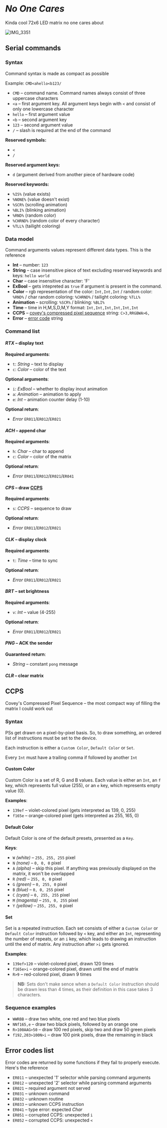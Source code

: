 #  *No One Cares*
Kinda cool 72x6 LED matrix no one cares about

![IMG_3351](https://user-images.githubusercontent.com/45698501/127028860-167980b3-8dc7-4e64-a878-5271f97d418d.gif)

## Serial commands
### Syntax
Command syntax is made as compact as possible

Example: `CMD<ahello<b123/`
- `CMD` – command name. Command names always consist of three uppercase characters
- `<a` – first argument key. All argument keys begin with `<` and consist of only one lowercase character
- `hello` – first argument value
- `<b` – second argument key
- `123` – second argument value
- `/` – slash is required at the end of the command

**Reserved symbols:** 
- `<`
- `/`

**Reserved argument keys:** 
- `d` (argument derived from another piece of hardware code)

**Reserved keywords:**
- `%IS%` (value exists)
- `%NONE%` (value doesn't exist)
- `%SCR%` (scrolling animation)
- `%BLI%` (blinking animation)
- `%RND%` (random color)
- `%CHRND%` (random color of every character)
- `%TLL%` (tailight coloring)

### Data model
Command arguments values represent different data types. This is the reference

- **Int** – number: `123`
- **String** – case insensitive piece of text excluding reserved keywords and keys: `hello world`
- **Char** – case insensitive character: 'F'
- **ExBool** – gets intepreted as `true` if argument is present in the command.
- **Color** – rgb representation of the color: `Int,Int,Int` / random color: `%RND%` / char random coloring: `%CHRND%` / tailight coloring: `%TLL%`
- **Animation** – scrolling: `%SCR%` / blinking: `%BLI%`
- **Time** – time in H,M,S,D,M,Y format: `Int,Int,Int,Int,Int,Int`
- **CCPS** – [covey's compressed pixel sequence](#ccps) string: `C>3,RRGBWA>6,`
- **Error** – [error code](#error-codes-list) string

### Command list
#### *RTX* – display text
**Required arguments**:
- `t`: *String* – text to display
- `c`: *Color* – color of the text

**Optional arguments**:
- `i`: *ExBool* – whether to display inout animation
- `a`: *Animation* – animation to apply
- `e`: *Int* – animation counter delay (1-10)

**Optional return**:
- *Error* `ER011`/`ER012`/`ER021`

#### *ACH* – append char
**Required arguments**:
- `h`: *Char* – char to append
- `c`: *Color* – color of the matrix

**Optional return**:
- *Error* `ER011`/`ER012`/`ER021`/`ER041`

#### *CPS* – draw [CCPS](#ccps)
**Required arguments**:
- `s`: *CCPS* – sequence to draw

**Optional return**:
- *Error* `ER011`/`ER012`/`ER021`

#### *CLK* – display clock
**Required arguments**:
- `t`: *Time* – time to sync

**Optional return**:
- *Error* `ER011`/`ER012`/`ER021`

#### *BRT* – set brightness
**Required arguments**:
- `v`: *Int* – value (4-255)

**Optional return**:
- *Error* `ER011`/`ER012`/`ER021`

#### *PNG* – ACK the sender
**Guaranteed return**:
- *String* – constant `pong` message

#### *CLR* – clear matrix

## CCPS
Covey's Compressed Pixel Sequence – the most compact way of filling the matrix I could work out
### Syntax
PSs get drawn on a pixel-by-pixel basis. So, to draw something, an ordered list of instructions must be set to the device.

Each instruction is either a `Custom Color`, `Default Color` or `Set`.

Every `Int` must have a trailing comma if followed by another `Int`

#### Custom Color
Custom Color is a set of R, G and B values.
Each value is either an `Int`, an `f` key, which represents full value (255), or an `e` key, which represents empty value (0).

**Examples**:
- `139ef` – violet-colored pixel (gets interpreted as 139, 0, 255)
- `f165e` – orange-colored pixel (gets interpreted as 255, 165, 0)

#### Default Color
Default Color is one of the default presets, presented as a `Key`.

**Keys**:
- `W` *(white)* – `255, 255, 255` pixel
- `N` *(none)* – `0, 0, 0` pixel
- `A` *(alpha)* – skip this pixel. If anything was previously displayed on the matrix, it won't be overlapped
- `R` *(red)* – `255, 0, 0` pixel
- `G` *(green)* – `0, 255, 0` pixel
- `B` *(blue)* – `0, 0, 255` pixel
- `C` *(cyan)* – `0, 255, 255` pixel
- `M` *(magenta)* – `255, 0, 255` pixel
- `Y` *(yellow)* – `255, 255, 0` pixel

#### Set
Set is a repeated instruction.
Each set consists of either a `Custom Color` or `Default Color` instruction followed by `<` key, and either an `Int`, representing the number of repeats, or an `i` key, which leads to drawing an instruction until the end of matrix.
Any instruction after `>i` gets ignored.

**Examples**:
- `139ef>120` – violet-colored pixel, drawn 120 times
- `f165e>i` – orange-colored pixel, drawn until the end of matrix
- `R>9` – red-colored pixel, drawn 9 times

>**NB:** Sets don't make sence when a `Default Color` instruction should be drawn less than 4 times, as their definition in this case takes 3 characters.

### Sequence examples
- `WWRBB` – draw two white, one red and two blue pixels
- `NNf165,e` – draw two black pixels, followed by an orange one
- `R>100AAG>50` – draw 100 red pixels, skip two and draw 50 green pixels
- `f192,203>100N>i` – draw 100 pink pixels, draw the remaining in black

## Error codes list
Error codes are returned by some functions if they fail to properly execute. Here's the reference
- `ER011` – unexpected '1' selector while parsing command arguments
- `ER012` – unexpected '2' selector while parsing command arguments
- `ER021` – required argument not served
- `ER031` – unknown command
- `ER032` – unknown routine
- `ER033` – unknown CCPS instruction
- `ER041` – type error: expected *Char*
- `ER051` – corrupted CCPS: unexpected `i`
- `ER052` – corrupted CCPS: unexpected `<`
